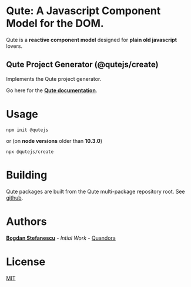 # Qute: A Javascript Component Model for the DOM.

Qute is a **reactive component model** designed for **plain old javascript** lovers.

## Qute Project Generator (@qutejs/create)

Implements the Qute project generator.

Go here for the **[Qute documentation](https://qutejs.org)**.

# Usage

```
npm init @qutejs
```

or (on **node versions** older than **10.3.0**)

```
npx @qutejs/create
```

# Building

Qute packages are built from the Qute multi-package repository root.
See [github](https://github.com/bstefanescu/qutejs).

# Authors

**[Bogdan Stefanescu](mailto:bogdan@quandora.com)** - *Intial Work* - [Quandora](https://quandora.com)

# License

[MIT](LICENSE)

